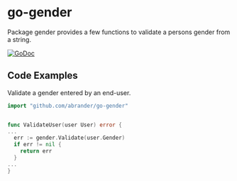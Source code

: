 # go-gender

Package gender provides a few functions to validate a persons gender from a string.

[![GoDoc][1]][2]

[1]: https://godoc.org/github.com/abrander/go-gender?status.svg
[2]: https://godoc.org/github.com/abrander/go-gender

Code Examples
-------------

Validate a gender entered by an end-user.

```go
import "github.com/abrander/go-gender"


func ValidateUser(user User) error {
...
  err := gender.Validate(user.Gender)
  if err != nil {
    return err
  }
...
}

```
